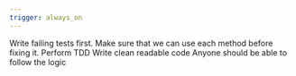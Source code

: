 ```yaml
---
trigger: always_on
---
```


Write failing tests first. 
Make sure that we can use each method before fixing it.
Perform TDD
Write clean readable code
Anyone should be able to follow the logic

